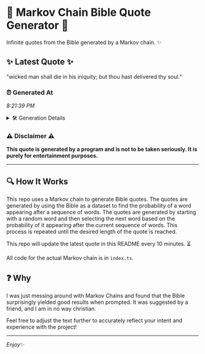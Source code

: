 # 📖 Markov Chain Bible Quote Generator 📖

Infinite quotes from the Bible generated by a Markov chain. ✨

## ✨ Latest Quote ✨
"wicked man shall die in his iniquity; but thou hast delivered thy soul."

### ⏰ Generated At
*8:21:39 PM*

<details>
    <summary>🛠️ Generation Details</summary>
    <p>
        <strong>🌱 Seed:</strong> wicked<br>
        <strong>🔄 Iterations:</strong> 12<br>
        <strong>📜 Context History:</strong><br>[ wicked ]: man<br>[ wicked, man ]: shall<br>[ wicked, man, shall ]: die<br>[ wicked, man, shall, die ]: in<br>[ wicked, man, shall, die, in ]: his<br>[ wicked, man, shall, die, in, his ]: iniquity;<br>[ man, shall, die, in, his, iniquity; ]: but<br>[ shall, die, in, his, iniquity;, but ]: thou<br>[ die, in, his, iniquity;, but, thou ]: hast<br>[ in, his, iniquity;, but, thou, hast ]: delivered<br>[ his, iniquity;, but, thou, hast, delivered ]: thy<br>[ iniquity;, but, thou, hast, delivered, thy ]: soul.<br>
    </p>
</details>

### ⚠️ Disclaimer ⚠️
**This quote is generated by a program and is not to be taken seriously. It is purely for entertainment purposes.**

---

## 🔍 How It Works

This repo uses a Markov chain to generate Bible quotes. The quotes are generated by using the Bible as a dataset to find the probability of a word appearing after a sequence of words. The quotes are generated by starting with a random word and then selecting the next word based on the probability of it appearing after the current sequence of words. This process is repeated until the desired length of the quote is reached.

This repo will update the latest quote in this README every 10 minutes. ⏳

All code for the actual Markov chain is in `index.ts`.

## ❓ Why

I was just messing around with Markov Chains and found that the Bible surprisingly yielded good results when prompted. 
It was suggested by a friend, and I am in no way christian.

Feel free to adjust the text further to accurately reflect your intent and experience with the project!

---

*Enjoy*✨
